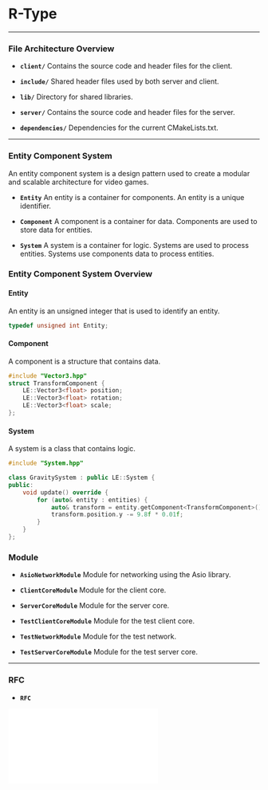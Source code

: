 # **R-Type**

---

### **File Architecture Overview**

- **`client/`**
  Contains the source code and header files for the client.

- **`include/`**
  Shared header files used by both server and client.

- **`lib/`**
  Directory for shared libraries.

- **`server/`**
  Contains the source code and header files for the server.

- **`dependencies/`**
  Dependencies for the current CMakeLists.txt.


---

### **Entity Component System**
An entity component system is a design pattern used to create a modular and scalable architecture for video games.

- **`Entity`**
  An entity is a container for components. An entity is a unique identifier.

- **`Component`**
  A component is a container for data. Components are used to store data for entities.

- **`System`**
  A system is a container for logic. Systems are used to process entities.
  Systems use components data to process entities.

### **Entity Component System Overview**
#### **Entity**
An entity is an unsigned integer that is used to identify an entity.
```cpp
typedef unsigned int Entity;
```

#### **Component**
A component is a structure that contains data.
```cpp
#include "Vector3.hpp"
struct TransformComponent {
    LE::Vector3<float> position;
    LE::Vector3<float> rotation;
    LE::Vector3<float> scale;
};
```

#### **System**
A system is a class that contains logic.
```cpp
#include "System.hpp"

class GravitySystem : public LE::System {
public:
    void update() override {
        for (auto& entity : entities) {
            auto& transform = entity.getComponent<TransformComponent>();
            transform.position.y -= 9.8f * 0.01f;
        }
    }
};
```
### **Module**

- **`AsioNetworkModule`**
  Module for networking using the Asio library.

- **`ClientCoreModule`**
  Module for the client core.

- **`ServerCoreModule`**
  Module for the server core.

- **`TestClientCoreModule`**
  Module for the test client core.

- **`TestNetworkModule`**
  Module for the test network.

- **`TestServerCoreModule`**
  Module for the test server core.

---

### **RFC**

- **`RFC`**

![RFC](./RFC.md)
